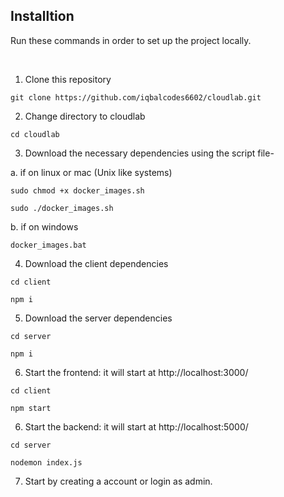## Installtion

Run these commands in order to set up the project locally.

<br />

1. Clone this repository
```
git clone https://github.com/iqbalcodes6602/cloudlab.git
```

2. Change directory to cloudlab
```
cd cloudlab
```

3. Download the necessary dependencies using the script file-

a. if on linux or mac (Unix like systems)
```
sudo chmod +x docker_images.sh
```
```
sudo ./docker_images.sh
```

b. if on windows

```
docker_images.bat
```

4. Download the client dependencies
```
cd client
```
```
npm i
```

5. Download the server dependencies
```
cd server
```
```
npm i
```

6. Start the frontend: it will start at http://localhost:3000/
```
cd client
```
```
npm start
```

6. Start the backend: it will start at http://localhost:5000/
```
cd server
```
```
nodemon index.js
```

7. Start by creating a account or login as admin.
